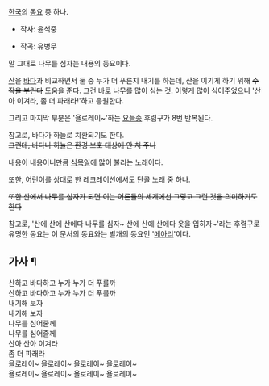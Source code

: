[한국](%ED%95%9C%EA%B5%AD.md)의 [동요](%EB%8F%99%EC%9A%94.md) 중 하나.  

  * 작사: 윤석중  

  * 작곡: 유병무  

말 그대로 나무를 심자는 내용의 동요이다.

[산](%EC%82%B0.md)을 [바다](%EB%B0%94%EB%8B%A4.md)과 비교하면서 둘 중 누가 더 푸른지 내기를
하는데, 산을 이기게 하기 위해 <del>수작을 부린다</del> 도움을 준다. 그건 바로 나무를 많이 심는 것. 이렇게 많이 심어주었으니
'산아 이겨라, 좀 더 파래라!'하고 응원한다.

그리고 마지막 부분은 '욜로레이~'하는 [요들송](%EC%9A%94%EB%93%A4%EC%86%A1.md) 후렴구가 8번 반복된다.

참고로, 바다가 하늘로 치환되기도 한다.  
<del>그런데, 바다나 하늘은 환경 보호 대상에 안 쳐 주나</del>

내용이 내용이니만큼 [식목일](%EC%8B%9D%EB%AA%A9%EC%9D%BC.md)에 많이 불리는 노래이다.

또한, [어린이](%EC%96%B4%EB%A6%B0%EC%9D%B4.md)를 상대로 한 레크레이션에서도 단골 노래 중 하나.

<del>또한 산에서 나무를 심자가 되면 이는 어른들의 세계에선 그렇고 그런 것을 의미하기도 한다</del>

참고로, '산에 산에 산에다 나무를 심자~ 산에 산에 산에다 옷을 입히자~'라는 후렴구로 유명한 동요는 이 문서의 동요와는 별개의 동요인
'[메아리](%EB%A9%94%EC%95%84%EB%A6%AC.md)'이다.

## 가사 ¶

산하고 바다하고 누가 누가 더 푸를까  
산하고 바다하고 누가 누가 더 푸를까  
내기해 보자  
내기해 보자  
나무를 심어줄께  
나무를 심어줄께  
산아 산아 이겨라  
좀 더 파래라  
욜로레이~ 욜로레이~ 욜로레이~ 욜로레이~  
욜로레이~ 욜로레이~ 욜로레이~ 욜로레이~

